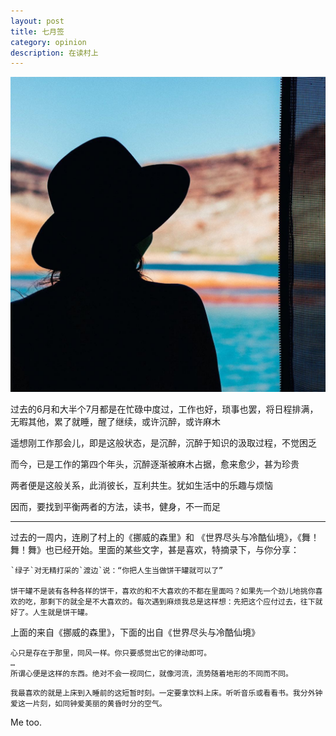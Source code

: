 ```yaml
---
layout: post
title: 七月签
category: opinion
description: 在读村上
---
```

![](/images/2016_07/reading.jpg)

过去的6月和大半个7月都是在忙碌中度过，工作也好，琐事也罢，将日程排满，无暇其他，累了就睡，醒了继续，或许沉醉，或许麻木

遥想刚工作那会儿，即是这般状态，是沉醉，沉醉于知识的汲取过程，不觉困乏

而今，已是工作的第四个年头，沉醉逐渐被麻木占据，愈来愈少，甚为珍贵

两者便是这般关系，此消彼长，互利共生。犹如生活中的乐趣与烦恼

因而，要找到平衡两者的方法，读书，健身，不一而足

---

过去的一周内，连刷了村上的《挪威的森里》和 《世界尽头与冷酷仙境》，《舞！舞！舞》也已经开始。里面的某些文字，甚是喜欢，特摘录下，与你分享：


```
`绿子`对无精打采的`渡边`说：“你把人生当做饼干罐就可以了”

饼干罐不是装有各种各样的饼干，喜欢的和不大喜欢的不都在里面吗？如果先一个劲儿地挑你喜欢的吃，那剩下的就全是不大喜欢的。每次遇到麻烦我总是这样想：先把这个应付过去，往下就好了。人生就是饼干罐。
```

上面的来自《挪威的森里》，下面的出自《世界尽头与冷酷仙境》
```
心只是存在于那里，同风一样。你只要感觉出它的律动即可。
…
所谓心便是这样的东西。绝对不会一视同仁，就像河流，流势随着地形的不同而不同。
```

```
我最喜欢的就是上床到入睡前的这短暂时刻。一定要拿饮料上床。听听音乐或看看书。我分外钟爱这一片刻，如同钟爱美丽的黄昏时分的空气。
```

Me too.
